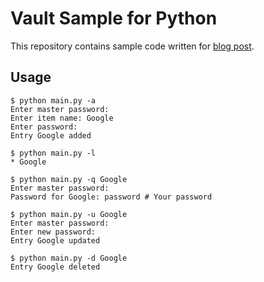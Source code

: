 # Vault Sample for Python

This repository contains sample code written for [blog post](https://kciter.so/posts/encrypted-vault-system).

## Usage

```console
$ python main.py -a
Enter master password: 
Enter item name: Google
Enter password: 
Entry Google added

$ python main.py -l
* Google

$ python main.py -q Google
Enter master password:
Password for Google: password # Your password

$ python main.py -u Google
Enter master password:
Enter new password:
Entry Google updated

$ python main.py -d Google
Entry Google deleted
```
